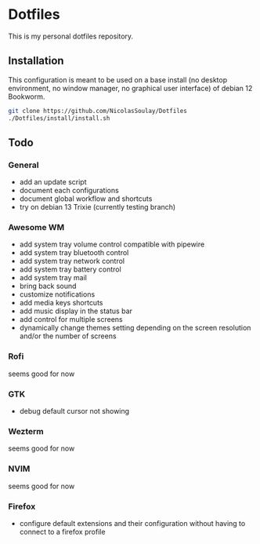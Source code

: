 # Dotfiles

This is my personal dotfiles repository.

## Installation

This configuration is meant to be used on a base install (no desktop environment, no window manager, no graphical user interface) of debian 12 Bookworm.

```sh
git clone https://github.com/NicolasSoulay/Dotfiles
./Dotfiles/install/install.sh
```

## Todo

### General

- add an update script
- document each configurations
- document global workflow and shortcuts
- try on debian 13 Trixie (currently testing branch)

### Awesome WM
    
- add system tray volume control compatible with pipewire
- add system tray bluetooth control
- add system tray network control
- add system tray battery control
- add system tray mail
- bring back sound
- customize notifications
- add media keys shortcuts
- add music display in the status bar
- add control for multiple screens
- dynamically change themes setting depending on the screen resolution and/or the number of screens

### Rofi

seems good for now

### GTK

- debug default cursor not showing

### Wezterm

seems good for now

### NVIM

 seems good for now
 
### Firefox

 - configure default extensions and their configuration without having to connect to a firefox profile
 
